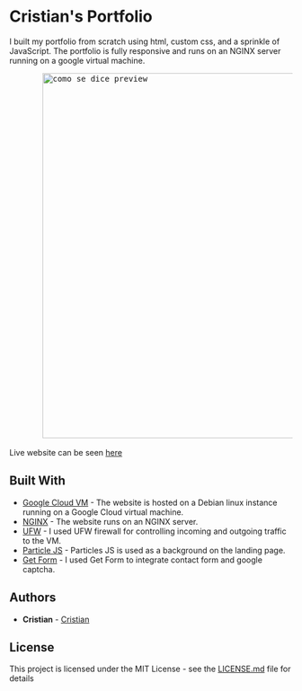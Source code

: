 # Cristian's Portfolio 

I built my portfolio from scratch using html, custom css, and a sprinkle of JavaScript. The portfolio is fully responsive and runs on an NGINX server running on a google virtual machine. 

<pre>
       <img src="https://ccedacero.com/images/compressed/metacc.png" alt="como se dice preview" width="650"/>  
</pre>
Live website can be seen [here](https://ccedacero.com)  

## Built With
- [Google Cloud VM](https://cloud.google.com/compute/docs/instances) - The website is hosted on a Debian linux instance running on a Google Cloud virtual machine.  
- [NGINX](https://www.nginx.com/) - The website runs on an NGINX server.
- [UFW](https://en.wikipedia.org/wiki/Uncomplicated_Firewall) - I used UFW firewall for controlling incoming and outgoing traffic to the VM. 
- [Particle JS](https://vincentgarreau.com/particles.js/) - Particles JS is used as a background on the landing page. 
- [Get Form](https://getform.io/) - I used Get Form to integrate contact form and google captcha. 
## Authors

- **Cristian** - [Cristian](https://github.com/ccedacero)

## License

This project is licensed under the MIT License - see the [LICENSE.md](LICENSE.md) file for details
